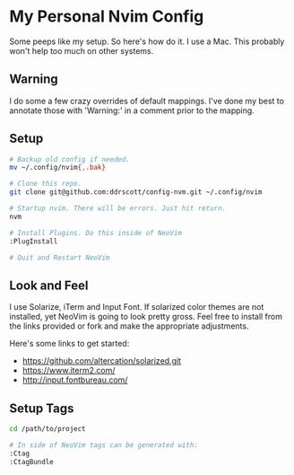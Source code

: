 # My Personal Nvim Config
Some peeps like my setup. So here's how do it. I use a Mac. This probably won't
help too much on other systems.

## Warning
I do some a few crazy overrides of default mappings. I've done my best to
annotate those with 'Warning:' in a comment prior to the mapping.

## Setup
```sh
# Backup old config if needed.
mv ~/.config/nvim{,.bak}

# Clone this repo.
git clone git@github.com:ddrscott/config-nvm.git ~/.config/nvim

# Startup nvim. There will be errors. Just hit return.
nvm

# Install Plugins. Do this inside of NeoVim 
:PlugInstall

# Quit and Restart NeoVim
```

## Look and Feel
I use Solarize, iTerm and Input Font. If solarized color themes are not
installed, yet NeoVim is going to look pretty gross. Feel free to install from
the links provided or fork and make the appropriate adjustments.

Here's some links to get started:

+ https://github.com/altercation/solarized.git
+ https://www.iterm2.com/
+ http://input.fontbureau.com/


## Setup Tags
```sh
cd /path/to/project

# In side of NeoVim tags can be generated with:
:Ctag
:CtagBundle
```
